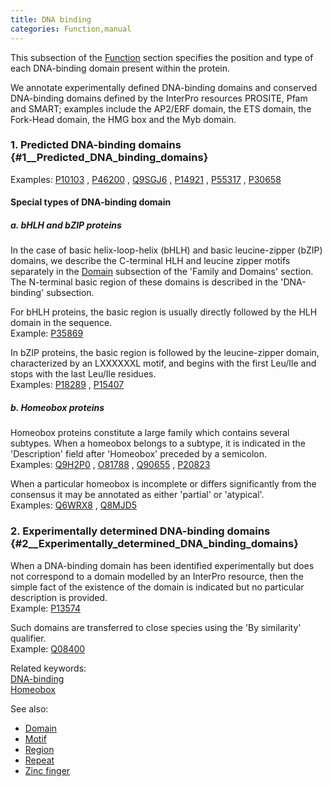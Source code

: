 ```yaml
---
title: DNA binding
categories: Function,manual
---
```


This subsection of the [Function](http://www.uniprot.org/help/function%5Fsection) section specifies the position and type of each DNA-binding domain present within the protein.

We annotate experimentally defined DNA-binding domains and conserved DNA-binding domains defined by the InterPro resources PROSITE, Pfam and SMART; examples include the AP2/ERF domain, the ETS domain, the Fork-Head domain, the HMG box and the Myb domain.

### 1. Predicted DNA-binding domains {\#1\_\_Predicted\_DNA\_binding\_domains}

Examples: [P10103](https://www.uniprot.org/uniprotkb/p10103#function) , [P46200](https://www.uniprot.org/uniprotkb/p46200#function) , [Q9SGJ6](https://www.uniprot.org/uniprotkb/q9sgj6#function) , [P14921](https://www.uniprot.org/uniprotkb/p14921#function) , [P55317](https://www.uniprot.org/uniprotkb/p55317#function) , [P30658](https://www.uniprot.org/uniprotkb/p30658#function)

#### Special types of DNA-binding domain

##### a. bHLH and bZIP proteins

In the case of basic helix-loop-helix (bHLH) and basic leucine-zipper (bZIP) domains, we describe the C-terminal HLH and leucine zipper motifs separately in the [Domain](https://www.uniprot.org/help/domain) subsection of the 'Family and Domains' section. The N-terminal basic region of these domains is described in the 'DNA-binding' subsection.

For bHLH proteins, the basic region is usually directly followed by the HLH domain in the sequence.  
Example: [P35869](https://www.uniprot.org/uniprotkb/p35869#family%5Fand%5Fdomains)

In bZIP proteins, the basic region is followed by the leucine-zipper domain, characterized by an LXXXXXXL motif, and begins with the first Leu/Ile and stops with the last Leu/Ile residues.  
Examples: [P18289](https://www.uniprot.org/uniprotkb/p18289#family_and_domains) , [P15407](https://www.uniprot.org/uniprotkb/p15407#family_and_domains)

##### b. Homeobox proteins

Homeobox proteins constitute a large family which contains several subtypes. When a homeobox belongs to a subtype, it is indicated in the 'Description' field after 'Homeobox' preceded by a semicolon.  
Examples: [Q9H2P0](https://www.uniprot.org/uniprotkb/q9h2p0#function) , [O81788](https://www.uniprot.org/uniprotkb/o81788#function) , [Q90655](https://www.uniprot.org/uniprotkb/q90655#function) , [P20823](https://www.uniprot.org/uniprotkb/p20823#function)

When a particular homeobox is incomplete or differs significantly from the consensus it may be annotated as either 'partial' or 'atypical'.  
Examples: [Q6WRX8](https://www.uniprot.org/uniprotkb/q6wrx8#function) , [Q8MJD5](https://www.uniprot.org/uniprotkb/q8mjd5#function)

### 2. Experimentally determined DNA-binding domains {\#2\_\_Experimentally\_determined\_DNA\_binding\_domains}

When a DNA-binding domain has been identified experimentally but does not correspond to a domain modelled by an InterPro resource, then the simple fact of the existence of the domain is indicated but no particular description is provided.  
Example: [P13574](https://www.uniprot.org/uniprotkb/p13574#function)

Such domains are transferred to close species using the 'By similarity' qualifier.  
Example: [Q08400](https://www.uniprot.org/uniprotkb/q08400#function)

Related keywords:  
[DNA-binding](http://www.uniprot.org/keywords/238)  
[Homeobox](http://www.uniprot.org/keywords/371)

See also:

-   [Domain](http://www.uniprot.org/help/domain)
-   [Motif](http://www.uniprot.org/help/motif)
-   [Region](http://www.uniprot.org/help/region)
-   [Repeat](http://www.uniprot.org/help/repeat)
-   [Zinc finger](http://www.uniprot.org/help/zn%5Ffing)
